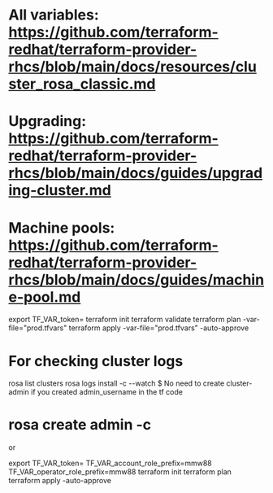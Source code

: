 # All variables: https://github.com/terraform-redhat/terraform-provider-rhcs/blob/main/docs/resources/cluster_rosa_classic.md
# Upgrading: https://github.com/terraform-redhat/terraform-provider-rhcs/blob/main/docs/guides/upgrading-cluster.md
# Machine pools: https://github.com/terraform-redhat/terraform-provider-rhcs/blob/main/docs/guides/machine-pool.md


export TF_VAR_token=<OCM token>
terraform init
terraform validate
terraform plan -var-file="prod.tfvars"
terraform apply -var-file="prod.tfvars" -auto-approve
# For checking cluster logs
rosa list clusters
rosa logs install -c <clustername> --watch
$ No need to create cluster-admin if you created admin_username in the tf code
# rosa create admin -c <clustername>
or

export TF_VAR_token=<OCM token>
TF_VAR_account_role_prefix=mmw88
TF_VAR_operator_role_prefix=mmw88
terraform init
terraform plan
terraform apply -auto-approve

